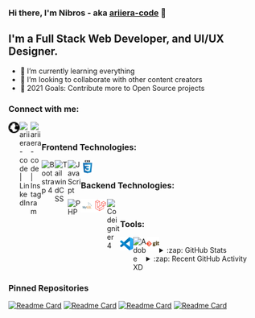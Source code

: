 ### Hi there, I'm Nibros - aka [ariiera-code][website] 👋

## I'm a Full Stack Web Developer, and UI/UX Designer.

- 🌱 I’m currently learning everything
- 👯 I’m looking to collaborate with other content creators
- 🥅 2021 Goals: Contribute more to Open Source projects

### Connect with me:

[<img align="left" alt="ariiera-code.com" width="22px" src="https://raw.githubusercontent.com/iconic/open-iconic/master/svg/globe.svg" />][website]
[<img align="left" alt="ariiera-code | LinkedIn" width="22px" src="https://cdn.jsdelivr.net/npm/simple-icons@v3/icons/linkedin.svg" />][linkedin]
[<img align="left" alt="ariiera-code | Instagram" width="22px" src="https://cdn.jsdelivr.net/npm/simple-icons@v3/icons/instagram.svg" />][instagram]

<br />

### Frontend Technologies:

<img align="left" alt="Bootstrap 4" width="26px" src="https://raw.githubusercontent.com/jmnote/z-icons/master/svg/bootstrap.svg" />
<img align="left" alt="TailwindCSS" width="26px" src="https://tailwindcss.com/_next/static/media/tailwindcss-mark.cb8046c163f77190406dfbf4dec89848.svg" />
<img align="left" alt="JavaScript" width="26px" src="https://raw.githubusercontent.com/jmnote/z-icons/master/svg/javascript.svg" />
<img align="left" alt="CSS3" width="26px" src="https://raw.githubusercontent.com/github/explore/80688e429a7d4ef2fca1e82350fe8e3517d3494d/topics/css/css.png" />

<br />

### Backend Technologies:

<img align="left" alt="PHP" width="26px" src="https://raw.githubusercontent.com/jmnote/z-icons/master/svg/php.svg" />
<img align="left" alt="MySQL" width="26px" src="https://raw.githubusercontent.com/github/explore/80688e429a7d4ef2fca1e82350fe8e3517d3494d/topics/mysql/mysql.png" />
<img align="left" alt="Laravel" width="26px" src="https://raw.githubusercontent.com/github/explore/56a826d05cf762b2b50ecbe7d492a839b04f3fbf/topics/laravel/laravel.png" />
<img align="left" alt="Codeigniter 4" width="26px" src="https://www.codeigniter.com/assets/images/codeigniter4logo.png" />

<br />

### Tools:

<img align="left" alt="Visual Studio Code" width="26px" src="https://raw.githubusercontent.com/github/explore/80688e429a7d4ef2fca1e82350fe8e3517d3494d/topics/visual-studio-code/visual-studio-code.png" />
<img align="left" alt="Adobe XD" width="26px" src="https://upload.wikimedia.org/wikipedia/commons/c/c2/Adobe_XD_CC_icon.svg" />
<img align="left" alt="Git" width="26px" src="https://raw.githubusercontent.com/github/explore/80688e429a7d4ef2fca1e82350fe8e3517d3494d/topics/git/git.png" />

<br />


<details>
  <summary>:zap: GitHub Stats</summary>

  [![Anurag's GitHub stats](https://github-readme-stats.vercel.app/api?username=ariiera-code&theme=tokyonight&hide=stars,issues&count_private=true$include_all_commits=true)](https://github.com/anuraghazra/github-readme-stats)

  [![Top Langs](https://github-readme-stats.vercel.app/api/top-langs/?username=ariiera-code&layout=compact&theme=tokyonight)](https://github.com/anuraghazra/github-readme-stats)

</details>

<details>

  <summary>:zap: Recent GitHub Activity</summary>

  <!--START_SECTION:activity-->
  <!--END_SECTION:activity-->

</details>

<br />

### Pinned Repositories
  [![Readme Card](https://github-readme-stats.vercel.app/api/pin/?username=ariiera-code&repo=laboratorium-app&theme=tokyonight)](https://github.com/anuraghazra/github-readme-stats)
  [![Readme Card](https://github-readme-stats.vercel.app/api/pin/?username=ariiera-code&repo=shoppingskuyyy&theme=tokyonight)](https://github.com/anuraghazra/github-readme-stats)
  [![Readme Card](https://github-readme-stats.vercel.app/api/pin/?username=ariiera-code&repo=sewa-buku&theme=tokyonight)](https://github.com/anuraghazra/github-readme-stats)
  [![Readme Card](https://github-readme-stats.vercel.app/api/pin/?username=ariiera-code&repo=ariiera-code.github.io&theme=tokyonight)](https://github.com/anuraghazra/github-readme-stats)

[website]: https://ariiera-code.github.io/
[instagram]: https://instagram.com/ariiera
[linkedin]: https://www.linkedin.com/in/ariiera/